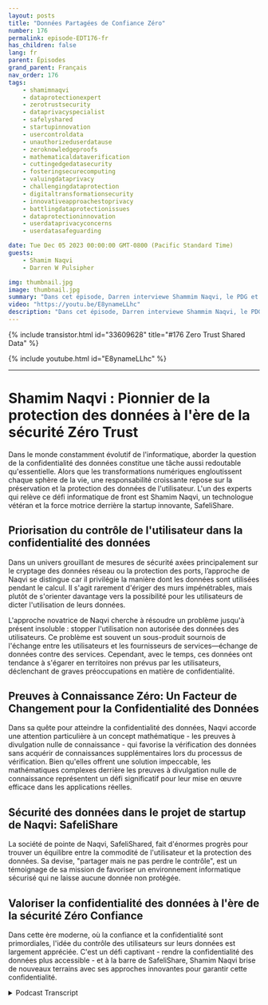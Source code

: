 ```yaml
---
layout: posts
title: "Données Partagées de Confiance Zéro"
number: 176
permalink: episode-EDT176-fr
has_children: false
lang: fr
parent: Épisodes
grand_parent: Français
nav_order: 176
tags:
    - shamimnaqvi
    - dataprotectionexpert
    - zerotrustsecurity
    - dataprivacyspecialist
    - safelyshared
    - startupinnovation
    - usercontroldata
    - unauthorizeduserdatause
    - zeroknowledgeproofs
    - mathematicaldataverification
    - cuttingedgedatasecurity
    - fosteringsecurecomputing
    - valuingdataprivacy
    - challengingdataprotection
    - digitaltransformationsecurity
    - innovativeapproachestoprivacy
    - battlingdataprotectionissues
    - dataprotectioninnovation
    - userdataprivacyconcerns
    - userdatasafeguarding

date: Tue Dec 05 2023 00:00:00 GMT-0800 (Pacific Standard Time)
guests:
    - Shamim Naqvi
    - Darren W Pulsipher

img: thumbnail.jpg
image: thumbnail.jpg
summary: "Dans cet épisode, Darren interviewe Shammim Naqvi, le PDG et fondateur de SafelyShare, à propos de la gestion et de la sécurisation des données dans des environnements partagés et collaboratifs en utilisant le modèle de données de confiance zéro."
video: "https://youtu.be/E8ynameLLhc"
description: "Dans cet épisode, Darren interviewe Shammim Naqvi, le PDG et fondateur de SafelyShare, à propos de la gestion et de la sécurisation des données dans des environnements partagés et collaboratifs en utilisant le modèle de données de confiance zéro."
---
```


<div>
{% include transistor.html id="33609628" title="#176 Zero Trust Shared Data" %}

{% include youtube.html id="E8ynameLLhc" %}
</div>

---

# Shamim Naqvi : Pionnier de la protection des données à l'ère de la sécurité Zéro Trust

Dans le monde constamment évolutif de l'informatique, aborder la question de la confidentialité des données constitue une tâche aussi redoutable qu'essentielle. Alors que les transformations numériques engloutissent chaque sphère de la vie, une responsabilité croissante repose sur la préservation et la protection des données de l'utilisateur. L'un des experts qui relève ce défi informatique de front est Shamim Naqvi, un technologue vétéran et la force motrice derrière la startup innovante, SafeliShare.

## Priorisation du contrôle de l'utilisateur dans la confidentialité des données

Dans un univers grouillant de mesures de sécurité axées principalement sur le cryptage des données réseau ou la protection des ports, l’approche de Naqvi se distingue car il privilégie la manière dont les données sont utilisées pendant le calcul. Il s'agit rarement d'ériger des murs impénétrables, mais plutôt de s'orienter davantage vers la possibilité pour les utilisateurs de dicter l'utilisation de leurs données.

L'approche novatrice de Naqvi cherche à résoudre un problème jusqu'à présent insoluble : stopper l'utilisation non autorisée des données des utilisateurs. Ce problème est souvent un sous-produit sournois de l'échange entre les utilisateurs et les fournisseurs de services—échange de données contre des services. Cependant, avec le temps, ces données ont tendance à s'égarer en territoires non prévus par les utilisateurs, déclenchant de graves préoccupations en matière de confidentialité.

## Preuves à Connaissance Zéro: Un Facteur de Changement pour la Confidentialité des Données

Dans sa quête pour atteindre la confidentialité des données, Naqvi accorde une attention particulière à un concept mathématique - les preuves à divulgation nulle de connaissance - qui favorise la vérification des données sans acquérir de connaissances supplémentaires lors du processus de vérification. Bien qu'elles offrent une solution impeccable, les mathématiques complexes derrière les preuves à divulgation nulle de connaissance représentent un défi significatif pour leur mise en œuvre efficace dans les applications réelles.

## Sécurité des données dans le projet de startup de Naqvi: SafeliShare

La société de pointe de Naqvi, SafeliShared, fait d'énormes progrès pour trouver un équilibre entre la commodité de l'utilisateur et la protection des données. Sa devise, "partager mais ne pas perdre le contrôle", est un témoignage de sa mission de favoriser un environnement informatique sécurisé qui ne laisse aucune donnée non protégée.

## Valoriser la confidentialité des données à l'ère de la sécurité Zéro Confiance

Dans cette ère moderne, où la confiance et la confidentialité sont primordiales, l'idée du contrôle des utilisateurs sur leurs données est largement appréciée. C'est un défi captivant - rendre la confidentialité des données plus accessible - et à la barre de SafeliShare, Shamim Naqvi brise de nouveaux terrains avec ses approches innovantes pour garantir cette confidentialité.



<details>
<summary> Podcast Transcript </summary>

<p></p>

</details>
